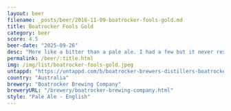 ```yaml
---
layout: beer
filename: _posts/beer/2016-11-09-boatrocker-fools-gold.md
title: Boatrocker Fools Gold
category: beer
score: 4.5
beer-date: "2025-09-26"
desc: "More like a bitter than a pale ale. I had a few but it never resonated with me"
permalink: /beer/:title.html
img: /img/list/boatrocker-fools-gold.jpeg
untappd: "https://untappd.com/b/boatrocker-brewers-distillers-boatrocker-brewers-and-distillers-fool-s-gold/6194244"
country: "Australia"
brewery: "Boatrocker Brewing Company"
breweryURL: "/brewery/boatrocker-brewing-company.html"
style: "Pale Ale - English"
---
```

